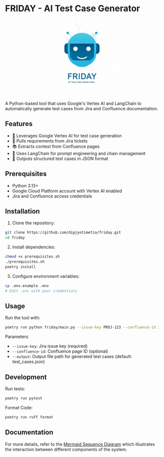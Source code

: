 # FRIDAY - AI Test Case Generator

<p align="center">
  <img src="docs/images/friday-logo.jpeg" width="250" height="250" alt="FRIDAY Logo">
</p>


A Python-based tool that uses Google's Vertex AI and LangChain to automatically generate test cases from Jira and Confluence documentation.

## Features

- 🤖 Leverages Google Vertex AI for test case generation
- 📝 Pulls requirements from Jira tickets
- 📚 Extracts context from Confluence pages
- 🔄 Uses LangChain for prompt engineering and chain management
- 💾 Outputs structured test cases in JSON format

## Prerequisites

- Python 3.13+
- Google Cloud Platform account with Vertex AI enabled
- Jira and Confluence access credentials

## Installation

1. Clone the repository:
```bash
git clone https://github.com/dipjyotimetia/friday.git
cd friday
```
2. Install dependencies:

```bash
chmod +x prerequisites.sh
./prerequisites.sh
poetry install
```

3. Configure environment variables:

```bash
cp .env.example .env
# Edit .env with your credentials
```

## Usage
Run the tool with:
```bash
poetry run python friday/main.py --issue-key PROJ-123 --confluence-id 12345 --output test_cases.json
```

Parameters
* `--issue-key`: Jira issue key (required)
* `--confluence-id`: Confluence page ID (optional)
* `--output`: Output file path for generated test cases (default: test_cases.json)

## Development
Run tests:

```bash
poetry run pytest
```

Format Code:

```bash
poetry run ruff format
```

## Documentation

For more details, refer to the [Mermaid Sequence Diagram](docs/mermaid_sequence_diagram.md) which illustrates the interaction between different components of the system.
